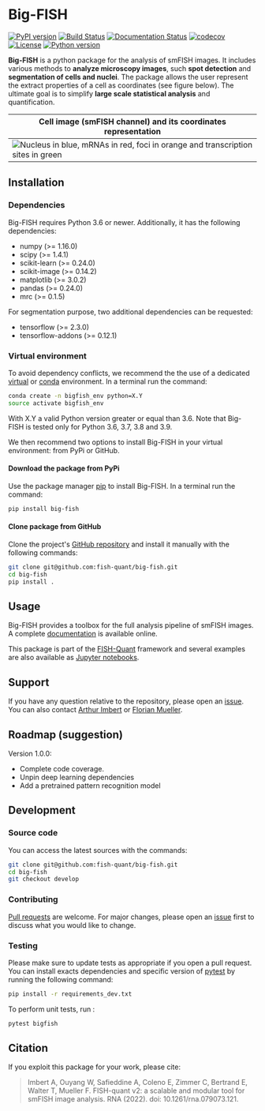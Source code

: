 # Big-FISH

[![PyPI version](https://badge.fury.io/py/big-fish.svg)](https://badge.fury.io/py/big-fish)
[![Build Status](https://travis-ci.com/fish-quant/big-fish.svg?branch=master)](https://travis-ci.com/fish-quant/big-fish)
[![Documentation Status](https://readthedocs.org/projects/big-fish/badge/?version=stable)](https://big-fish.readthedocs.io/en/latest/?badge=stable)
[![codecov](https://codecov.io/gh/fish-quant/big-fish/branch/master/graph/badge.svg)](https://codecov.io/gh/fish-quant/big-fish)
[![License](https://img.shields.io/badge/license-BSD%203--Clause-green)](https://github.com/fish-quant/big-fish/blob/master/LICENSE)
[![Python version](https://img.shields.io/pypi/pyversions/big-fish.svg)](https://pypi.python.org/pypi/big-fish/)

**Big-FISH** is a python package for the analysis of smFISH images. It includes various methods to **analyze microscopy images**, such **spot detection** and **segmentation of cells and nuclei**. The package allows the user represent the extract properties of a cell as coordinates (see figure below). The ultimate goal is to simplify **large scale statistical analysis** and quantification.

| Cell image (smFISH channel) and its coordinates representation |
| ------------- |
| ![](images/plot_cell.png "Nucleus in blue, mRNAs in red, foci in orange and transcription sites in green") |

## Installation

### Dependencies

Big-FISH requires Python 3.6 or newer. Additionally, it has the following dependencies:

- numpy (>= 1.16.0)
- scipy (>= 1.4.1)
- scikit-learn (>= 0.24.0)
- scikit-image (>= 0.14.2)
- matplotlib (>= 3.0.2)
- pandas (>= 0.24.0)
- mrc (>= 0.1.5)

For segmentation purpose, two additional dependencies can be requested:
- tensorflow (>= 2.3.0)
- tensorflow-addons (>= 0.12.1)

### Virtual environment

To avoid dependency conflicts, we recommend the the use of a dedicated [virtual](https://docs.python.org/3.6/library/venv.html) or [conda](https://docs.conda.io/projects/conda/en/latest/user-guide/tasks/manage-environments.html) environment.  In a terminal run the command:

```bash
conda create -n bigfish_env python=X.Y
source activate bigfish_env
```

With X.Y a valid Python version greater or equal than 3.6. Note that Big-FISH is tested only for Python 3.6, 3.7, 3.8 and 3.9.

We then recommend two options to install Big-FISH in your virtual environment: from PyPi or GitHub.

#### Download the package from PyPi

Use the package manager [pip](https://pip.pypa.io/en/stable/) to install Big-FISH. In a terminal run the command:

```bash
pip install big-fish
```

#### Clone package from GitHub

Clone the project's [GitHub repository](https://github.com/fish-quant/big-fish) and install it manually with the following commands:

```bash
git clone git@github.com:fish-quant/big-fish.git
cd big-fish
pip install .
```

## Usage

Big-FISH provides a toolbox for the full analysis pipeline of smFISH images. A complete [documentation](https://big-fish.readthedocs.io/en/stable/) is available online. 

This package is part of the [FISH-Quant](https://fish-quant.github.io/) framework and several examples are also available as [Jupyter notebooks](https://github.com/fish-quant/big-fish-examples/tree/master/notebooks).

## Support

If you have any question relative to the repository, please open an [issue](https://github.com/fish-quant/big-fish/issues). You can also contact [Arthur Imbert](mailto:arthur.imbert@mines-paristech.fr) or [Florian Mueller](mailto:muellerf.research@gmail.com).

## Roadmap (suggestion)

Version 1.0.0:
- Complete code coverage.
- Unpin deep learning dependencies
- Add a pretrained pattern recognition model

## Development

### Source code

You can access the latest sources with the commands:

```bash
git clone git@github.com:fish-quant/big-fish.git
cd big-fish
git checkout develop
```

### Contributing

[Pull requests](https://github.com/fish-quant/big-fish/pulls) are welcome. For major changes, please open an [issue](https://github.com/fish-quant/big-fish/issues) first to discuss what you would like to change.

### Testing

Please make sure to update tests as appropriate if you open a pull request. You can install exacts dependencies and specific version of [pytest](https://docs.pytest.org/en/latest/) by running the following command:

```bash
pip install -r requirements_dev.txt
```

To perform unit tests, run : 

```bash
pytest bigfish
```

## Citation

If you exploit this package for your work, please cite:

> Imbert A, Ouyang W, Safieddine A, Coleno E, Zimmer C, Bertrand E, Walter T, Mueller F. FISH-quant v2: a scalable and modular tool for smFISH image analysis. RNA (2022). doi: 10.1261/rna.079073.121.